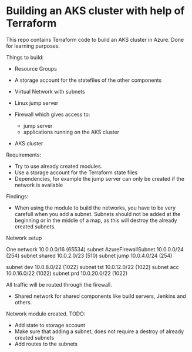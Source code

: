 # Building an AKS cluster with help of Terraform

This repo contains Terraform code to build an AKS cluster in Azure.
Done for learning purposes.

Things to build:

- Resource Groups
- A storage account for the statefiles of the other components
- Virtual Network with subnets
- Linux jump server
- Firewall which gives access to:
  - jump server
  - applications running on the AKS cluster

- AKS cluster

Requirements:

- Try to use already created modules.
- Use a storage account for the Terraform state files
- Dependencies, for example the jump server can only be created if the network is available

Findings:

- When using the module to build the networks, you have to be very carefull when you add a subnet. Subnets should not be added at the beginning or in the middle of a map, as this will destroy the already created subnets.


Network setup

One network 10.0.0.0/16 (65534)
subnet AzureFirewallSubnet 10.0.0.0/24 (254)
subnet shared 10.0.2.0/23 (510)
subnet jump 10.0.4.0/24 (254)

subnet dev 10.0.8.0/22 (1022)
subnet tst 10.0.12.0/22 (1022)
subnet acc 10.0.16.0/22 (1022)
subnet prd 10.0.20.0/22 (1022)

All traffic will be routed through the firewall.

- Shared network for shared components like build servers, Jenkins and others.


Network module created. TODO:
- Add state to storage account
- Make sure that adding a subnet, does not require a destroy of already created subnets
- Add routes to the subnets

